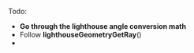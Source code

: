 Todo:
- **Go through the lighthouse angle conversion math**
- Follow **lighthouseGeometryGetRay**()
- 

